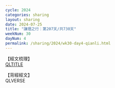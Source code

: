 ```yaml
---
cycle: 2024
categories: sharing
layout: sharing
date: 2024-07-25
title: "謙理之行：第207天/共730天"
weekNum: 30
dayNum: 4
permalink: /sharing/2024/wk30-day4-qianli.html
---
```

【經文梳理】  
[QLTITLE](QLLINK)

【背經經文】  
QLVERSE
